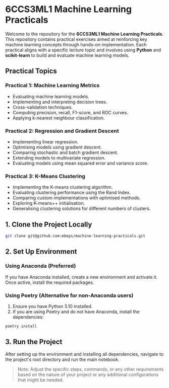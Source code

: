 # **6CCS3ML1 Machine Learning Practicals**

Welcome to the repository for the **6CCS3ML1 Machine Learning Practicals**. This repository contains practical exercises aimed at reinforcing key machine learning concepts through hands-on implementation. Each practical aligns with a specific lecture topic and involves using **Python** and **scikit-learn** to build and evaluate machine learning models.

## **Practical Topics**

### **Practical 1: Machine Learning Metrics**
- Evaluating machine learning models.
- Implementing and interpreting decision trees.
- Cross-validation techniques.
- Computing precision, recall, F1-score, and ROC curves.
- Applying k-nearest neighbour classification.

### **Practical 2: Regression and Gradient Descent**
- Implementing linear regression.
- Optimising models using gradient descent.
- Comparing stochastic and batch gradient descent.
- Extending models to multivariate regression.
- Evaluating models using mean squared error and variance score.

### **Practical 3: K-Means Clustering**
- Implementing the K-means clustering algorithm.
- Evaluating clustering performance using the Rand Index.
- Comparing custom implementations with optimised methods.
- Exploring K-means++ initialisation.
- Generalising clustering solutions for different numbers of clusters.


## 1. **Clone the Project Locally**

```sh
git clone git@github.com:mbeps/machine-learning-practicals.git
```

## 2. **Set Up Environment**

### Using Anaconda (Preferred)
If you have Anaconda installed, create a new environment and activate it. Once active, install the required packages.

### Using Poetry (Alternative for non-Anaconda users)
1. Ensure you have Python 3.10 installed.
2. If you are using Poetry and do not have Anaconda, install the dependencies:

```sh
poetry install
```

## 3. **Run the Project**
After setting up the environment and installing all dependencies, navigate to the project's root directory and run the main notebook. 

> Note: Adjust the specific steps, commands, or any other requirements based on the nature of your project or any additional configurations that might be needed.